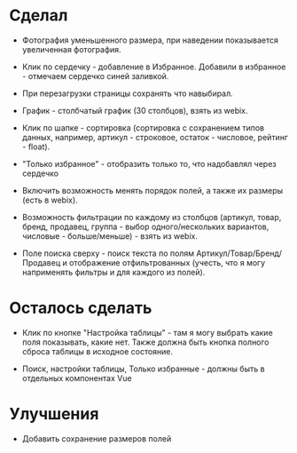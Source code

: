 # Сделал

- Фотография уменьшенного размера, при наведении показывается увеличенная фотография.

- Клик по сердечку - добавление в Избранное.
  Добавили в избранное - отмечаем сердечко синей заливкой.

- При перезагрузки страницы сохранять что навыбирал.

- График - столбчатый график (30 столбцов), взять из webix.
- Клик по шапке - сортировка (сортировка с сохранением типов данных,
  например, артикул - строковое, остаток - числовое, рейтинг - float).

- "Только избранное" - отобразить только то, что надобавлял через сердечко

- Включить возможность менять порядок полей, а также их размеры (есть в webix).

- Возможность фильтрации по каждому из столбцов (артикул, товар, бренд,
  продавец, группа - выбор одного/нескольких вариантов, числовые - больше/меньше) - взять из webix.

- Поле поиска сверху - поиск текста по полям Артикул/Товар/Бренд/Продавец и отображение отфильтрованных (учесть, что я могу наприменять фильтры и для каждого из полей).

# Осталось сделать

- Клик по кнопке "Настройка таблицы" - там я могу выбрать какие поля показывать, какие нет.
  Также должна быть кнопка полного сброса таблицы в исходное состояние.


- Поиск, настройки таблицы, Только избранные - должны быть в отдельных компонентах Vue

# Улучшения

- Добавить сохранение размеров полей
